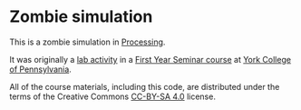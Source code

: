 # Zombie simulation

This is a zombie simulation in [Processing](https://processing.org).

It was originally a [lab activity](http://ycpcs.github.io/fys100-fall2016/labs/lab11.html) in a [First Year Seminar course](http://ycpcs.github.io/fys100-fall2016/) at [York College of Pennsylvania](https://www.ycp.edu/).

All of the course materials, including this code, are distributed under the terms of the Creative Commons [CC-BY-SA 4.0](http://creativecommons.org/licenses/by-sa/4.0/) license.
